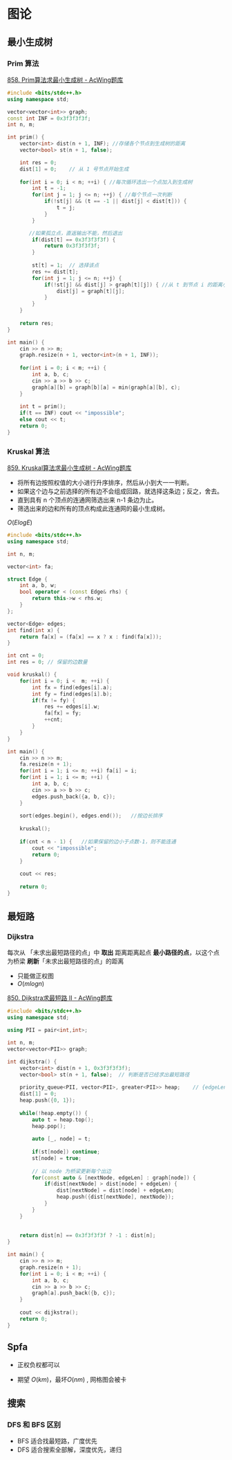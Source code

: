 # 图论

## 最小生成树

### Prim 算法

[858. Prim算法求最小生成树 - AcWing题库](https://www.acwing.com/problem/content/860/)

```c++
#include <bits/stdc++.h>
using namespace std;

vector<vector<int>> graph;
const int INF = 0x3f3f3f3f;
int n, m;

int prim() {
    vector<int> dist(n + 1, INF); //存储各个节点到生成树的距离
    vector<bool> st(n + 1, false);

    int res = 0;
    dist[1] = 0;    // 从 1 号节点开始生成
    
    for(int i = 0; i < n; ++i) { //每次循环选出一个点加入到生成树
        int t = -1;
        for(int j = 1; j <= n; ++j) { //每个节点一次判断
            if(!st[j] && (t == -1 || dist[j] < dist[t])) {
                t = j;
            }
        }

       //如果孤立点，直返输出不能，然后退出
        if(dist[t] == 0x3f3f3f3f) {
            return 0x3f3f3f3f;
        }
        
        st[t] = 1;  // 选择该点
        res += dist[t];
        for(int j = 1; j <= n; ++j) {
            if(!st[j] && dist[j] > graph[t][j]) { //从 t 到节点 i 的距离小于原来距离，则更新。
                dist[j] = graph[t][j];
            }
        }
    }
    
    return res;
}

int main() {
    cin >> n >> m;
    graph.resize(n + 1, vector<int>(n + 1, INF));
    
    for(int i = 0; i < m; ++i) {
        int a, b, c;
        cin >> a >> b >> c;
        graph[a][b] = graph[b][a] = min(graph[a][b], c);
    }
    
    int t = prim();
    if(t == INF) cout << "impossible";
    else cout << t;
    return 0;    
}
```



### Kruskal 算法

[859. Kruskal算法求最小生成树 - AcWing题库](https://www.acwing.com/problem/content/861/)

* 将所有边按照权值的大小进行升序排序，然后从小到大一一判断。
* 如果这个边与之前选择的所有边不会组成回路，就选择这条边；反之，舍去。
* 直到具有 n 个顶点的连通网筛选出来 n-1 条边为止。
* 筛选出来的边和所有的顶点构成此连通网的最小生成树。

$O(ElogE)$

```c++
#include <bits/stdc++.h>
using namespace std;

int n, m;

vector<int> fa;

struct Edge {
    int a, b, w;
    bool operator < (const Edge& rhs) {
        return this->w < rhs.w;
    }
};

vector<Edge> edges;
int find(int x) {
    return fa[x] = (fa[x] == x ? x : find(fa[x]));
}

int cnt = 0;
int res = 0; // 保留的边数量

void kruskal() {
    for(int i = 0; i <  m; ++i) {
        int fx = find(edges[i].a);
        int fy = find(edges[i].b);
        if(fx != fy) {
            res += edges[i].w;
            fa[fx] = fy;
            ++cnt;
        }
    }   
}

int main() {
    cin >> n >> m;
    fa.resize(n + 1);
    for(int i = 1; i <= n; ++i) fa[i] = i;
    for(int i = 1; i <= m; ++i) {
        int a, b, c;
        cin >> a >> b >> c;
        edges.push_back({a, b, c});
    }
    
    sort(edges.begin(), edges.end());   //按边长排序
    
    kruskal();
    
    if(cnt < n - 1) {   //如果保留的边小于点数-1，则不能连通
        cout << "impossible";
        return 0;
    }
    
    cout << res;
    
    return 0;
}
```



## 最短路

### Dijkstra

每次从 「未求出最短路径的点」中 **取出** 距离距离起点 **最小路径的点**，以这个点为桥梁 **刷新**「未求出最短路径的点」的距离

* 只能做正权图
* $O(mlogn)$

[850. Dijkstra求最短路 II - AcWing题库](https://www.acwing.com/problem/content/852/)

```c++
#include <bits/stdc++.h>
using namespace std;

using PII = pair<int,int>;

int n, m;
vector<vector<PII>> graph;

int dijkstra() {
    vector<int> dist(n + 1, 0x3f3f3f3f);
    vector<bool> st(n + 1, false);	// 判断是否已经求出最短路径
    
    priority_queue<PII, vector<PII>, greater<PII>> heap;    // {edgeLen, node}
    dist[1] = 0;
    heap.push({0, 1});
    
    while(!heap.empty()) {
        auto t = heap.top();
        heap.pop();
        
        auto [_, node] = t;
        
        if(st[node]) continue;
        st[node] = true;
        
        // 以 node 为桥梁更新每个出边
        for(const auto & [nextNode, edgeLen] : graph[node]) {
            if(dist[nextNode] > dist[node] + edgeLen) {
                dist[nextNode] = dist[node] + edgeLen;
                heap.push({dist[nextNode], nextNode});
            }
        } 
    }
    
    
    return dist[n] == 0x3f3f3f3f ? -1 : dist[n];
}

int main() {
    cin >> n >> m;
    graph.resize(n + 1);
    for(int i = 0; i < m; ++i) {
        int a, b, c;
        cin >> a >> b >> c;
        graph[a].push_back({b, c});
    }
    
    cout << dijkstra();
    return 0;    
}
```



## Spfa

* 正权负权都可以

* 期望 $O(km)$，最坏$O(nm)$ , 网格图会被卡



## 搜索

### DFS 和 BFS 区别

* BFS 适合找最短路，广度优先
* DFS 适合搜索全部解，深度优先，递归
